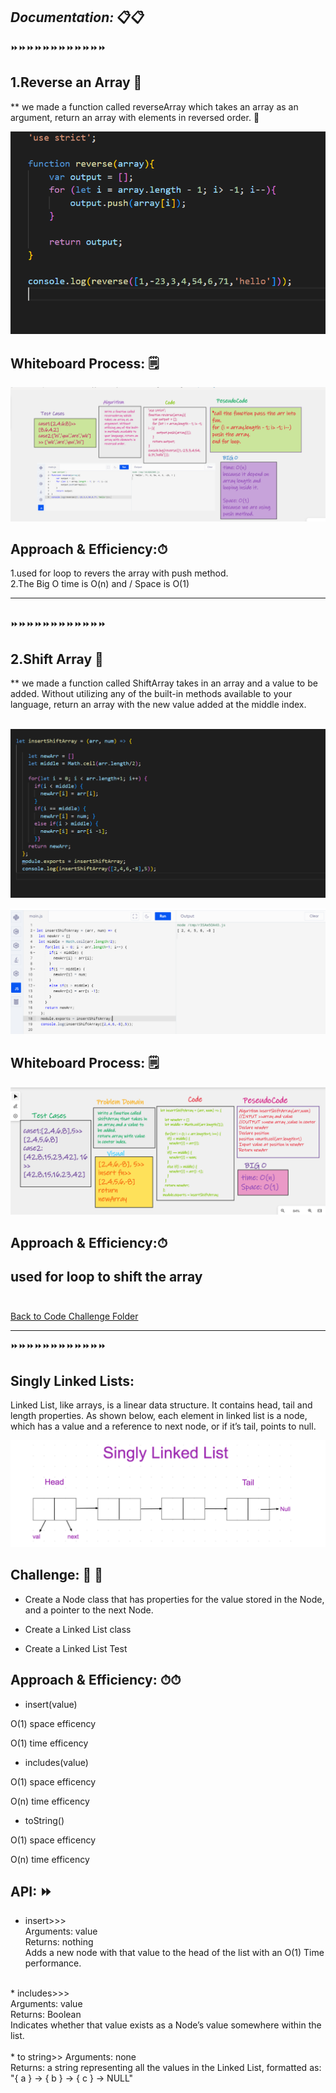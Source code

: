 ## ***Documentation:*** 📋📋

⏩⏩⏩⏩⏩⏩⏩⏩⏩⏩⏩⏩
## 1.Reverse an Array 📄

** we made a function called reverseArray which takes an array as an argument, return an array with elements in reversed order. 🎇

![reversArray](./assest/reversArray.png)


## Whiteboard Process: 🗒
![whiteBoard](./assest/whiteboard.png)




## Approach & Efficiency:⏱
1.used for loop to revers the array with push method.<br>
2.The Big O time is O(n) and / Space is O(1)


----------------------------------------------------
<br>
⏩⏩⏩⏩⏩⏩⏩⏩⏩⏩⏩⏩<br>

## 2.Shift Array 📄
** we made a function called ShiftArray takes in an array and a value to be added. Without utilizing any of the built-in methods available to your language, return an array with the new value added at the middle index.
<br>
<br>

![shiftArray](./assest/shiftArray.png)

![output](./assest/result.png)
<br>

## Whiteboard Process: 🗒
![whiteboard](./assest/whiteboard1.png)
<br>

## Approach & Efficiency:⏱
used for loop to shift the array
<br><br>
----------------------------------------------------
[Back to Code Challenge Folder](../../code-challenges/)

----------------------------------------------------
⏩⏩⏩⏩⏩⏩⏩⏩⏩⏩⏩⏩
##  Singly Linked Lists:
Linked List, like arrays, is a linear data structure. It contains head, tail and length properties. As shown below, each element in linked list is a node, which has a value and a reference to next node, or if it’s tail, points to null.

![Singly Linked List](./assest/singlelinkedlist.png)

## Challenge: 💪 💪
* Create a Node class that has properties for the value stored in the Node, and a pointer to the next Node.

* Create a Linked List class

* Create a Linked List Test

## Approach & Efficiency: ⏱⏱
* insert(value)

O(1) space efficency

O(1) time efficency

* includes(value)

O(1) space efficency

O(n) time efficency

* toString()

O(1) space efficency

O(n) time efficency

## API: ⏩
* insert>>><br>
Arguments: value<br>
Returns: nothing<br>
Adds a new node with that value to the head of the list with an O(1) Time performance.<br>
<br>
* includes>>><br>
Arguments: value<br>
Returns: Boolean<br>
Indicates whether that value exists as a Node’s value somewhere within the list.
<br>
<br>
* to string>>
Arguments: none<br>
Returns: a string representing all the values in the Linked List, formatted as:<br>
"{ a } -> { b } -> { c } -> NULL"


